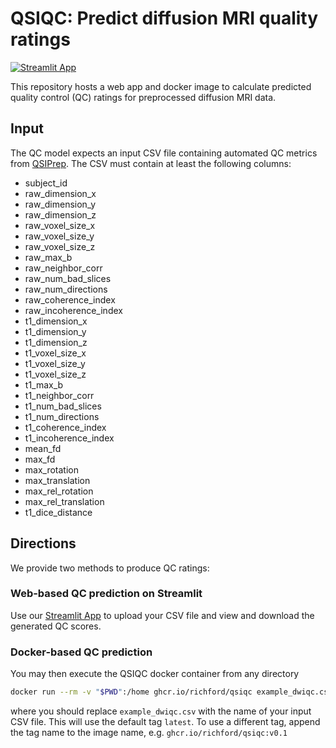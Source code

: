 # QSIQC: Predict diffusion MRI quality ratings

[![Streamlit App](https://static.streamlit.io/badges/streamlit_badge_black_white.svg)](https://share.streamlit.io/richford/qsiqc/main/app.py)

This repository hosts a web app and docker image to calculate predicted quality
control (QC) ratings for preprocessed diffusion MRI data.

## Input

The QC model expects an input CSV file containing automated QC metrics from
[QSIPrep](https://qsiprep.readthedocs.io/en/latest/). The CSV must contain at
least the following columns:

- subject_id
- raw_dimension_x
- raw_dimension_y
- raw_dimension_z
- raw_voxel_size_x
- raw_voxel_size_y
- raw_voxel_size_z
- raw_max_b
- raw_neighbor_corr
- raw_num_bad_slices
- raw_num_directions
- raw_coherence_index
- raw_incoherence_index
- t1_dimension_x
- t1_dimension_y
- t1_dimension_z
- t1_voxel_size_x
- t1_voxel_size_y
- t1_voxel_size_z
- t1_max_b
- t1_neighbor_corr
- t1_num_bad_slices
- t1_num_directions
- t1_coherence_index
- t1_incoherence_index
- mean_fd
- max_fd
- max_rotation
- max_translation
- max_rel_rotation
- max_rel_translation
- t1_dice_distance

## Directions

We provide two methods to produce QC ratings:

### Web-based QC prediction on Streamlit

Use our [Streamlit App](https://share.streamlit.io/richford/qsiqc/main/app.py)
to upload your CSV file and view and download the generated QC scores.

### Docker-based QC prediction

You may then execute the QSIQC docker container from any directory

```bash
docker run --rm -v "$PWD":/home ghcr.io/richford/qsiqc example_dwiqc.csv
```

where you should replace `example_dwiqc.csv` with the name of your input CSV file. This will use the default tag `latest`. To use a different tag, append the tag name to the image name, e.g. `ghcr.io/richford/qsiqc:v0.1`
